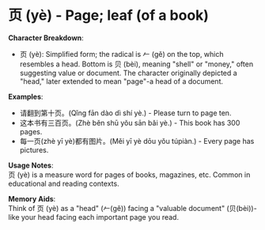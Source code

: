 # **页 (yè) - Page; leaf (of a book)**

**Character Breakdown**:  
- 页 (yè): Simplified form; the radical is 𠂉 (gě) on the top, which resembles a head. Bottom is 贝 (bèi), meaning "shell" or "money," often suggesting value or document. The character originally depicted a "head," later extended to mean "page"-a head of a document.

**Examples**:  
- 请翻到第十页。(Qǐng fān dào dì shí yè.) - Please turn to page ten.  
- 这本书有三百页。(Zhè běn shū yǒu sān bǎi yè.) - This book has 300 pages.  
- 每一页(zhè yī yè)都有图片。(Měi yī yè dōu yǒu túpiàn.) - Every page has pictures.

**Usage Notes**:  
页 (yè) is a measure word for pages of books, magazines, etc. Common in educational and reading contexts.

**Memory Aids**:  
Think of 页 (yè) as a "head" (𠂉(gě)) facing a "valuable document" (贝(bèi))-like your head facing each important page you read.